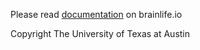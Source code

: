 Please read [documentation](https://brainlife.io/docs/cli/install/) on brainlife.io

Copyright The University of Texas at Austin
